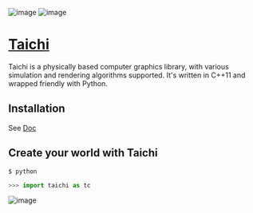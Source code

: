 ![image](https://github.com/IteratorAdvance/taichi_assets/raw/master/demos/snow.gif) ![image](https://github.com/IteratorAdvance/taichi_assets/raw/master/demos/smoke_cropped.gif)

# [Taichi](http://taichi.graphics)

Taichi is a physically based computer graphics library, with various simulation
and rendering algorithms supported. It's written in C++11 and wrapped friendly
with Python.


## Installation
See [Doc](https://github.com/IteratorAdvance/taichi/wiki/Getting-Started)

## Create your world with Taichi
```shell
$ python
```
```python
>>> import taichi as tc
```
![image](https://github.com/IteratorAdvance/taichi_assets/raw/master/demos/paper-cut.png)
